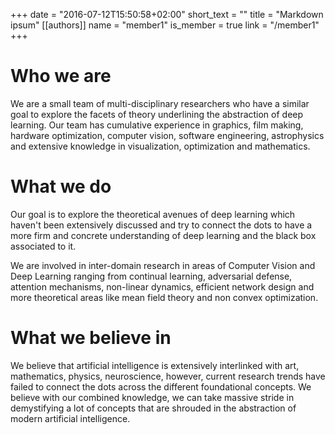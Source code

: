 +++
date = "2016-07-12T15:50:58+02:00"
short_text = ""
title = "Markdown ipsum"
[[authors]]
    name = "member1"
    is_member = true
    link = "/member1"
+++

# Who we are 

We are a small team of multi-disciplinary researchers who have a similar goal to explore the facets of theory underlining the abstraction of deep learning. Our team has cumulative experience in graphics, film making, hardware optimization, computer vision, software engineering, astrophysics and extensive knowledge in visualization, optimization and mathematics. 

# What we do

Our goal is to explore the theoretical avenues of deep learning which haven't been extensively discussed and try to connect the dots to have a more firm and concrete understanding of deep learning and the black box associated to it. 

We are involved in inter-domain research in areas of Computer Vision and Deep Learning ranging from continual learning, adversarial defense, attention mechanisms, non-linear dynamics, efficient network design and more theoretical areas like mean field theory and non convex optimization. 

# What we believe in

We believe that artificial intelligence is extensively interlinked with art, mathematics, physics, neuroscience, however, current research trends have failed to connect the dots across the different foundational concepts. We believe with our combined knowledge, we can take massive stride in demystifying a lot of concepts that are shrouded in the abstraction of modern artificial intelligence. 